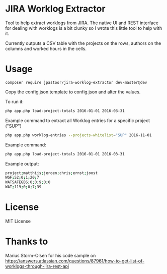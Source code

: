 # JIRA Worklog Extractor

Tool to help extract worklogs from JIRA. The native UI and REST interface for dealing with worklogs is a bit clunky so I wrote
this little tool to help with it.

Currently outputs a CSV table with the projects on the rows, authors on the columns and worked hours in the cells.

# Usage

```
composer require jpastoor/jira-worklog-extractor dev-master@dev
```

Copy the config.json.template to config.json and alter the values.

To run it:
````bash
php app.php load-project-totals 2016-01-01 2016-03-31
````

Example command to extract all Worklog entries for a specific project ("SUP")
````bash
php app.php worklog-entries --projects-whitelist="SUP" 2016-11-01
````

Example command:
````bash
php app.php load-project-totals 2016-01-01 2016-03-31
````

Example output:
````bash
project;matthijs;jeroen;chris;ernst;joost
WGF;52;0;1;20;7
WATSAFEGBS;0;0;9;0;0
WAT;119;0;0;7;39
````


# License

MIT License

# Thanks to

Marius Storm-Olsen for his code sample on https://answers.atlassian.com/questions/87961/how-to-get-list-of-worklogs-through-jira-rest-api
